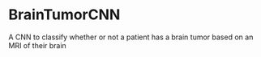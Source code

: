 # BrainTumorCNN
A CNN to classify whether or not a patient has a brain tumor based on an MRI of their brain
